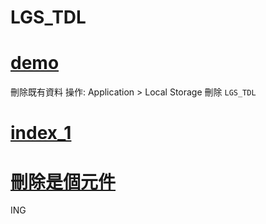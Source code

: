 # LGS_TDL

# [demo](https://xup655.github.io/LGS_TDL)
刪除既有資料
操作: Application > Local Storage 刪除 `LGS_TDL`

# [index_1](https://xup655.github.io/LGS_TDL/index_1.html)

# [刪除是個元件](https://xup655.github.io/LGS_TDL/index_2.html)
ING
